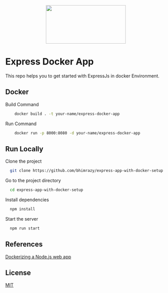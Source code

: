 <p align="center">
  <img width="250" height="120" src="https://hasura.io/blog/content/images/downloaded_images/an-exhaustive-guide-to-writing-dockerfiles-for-node-js-web-apps-bbee6bd2f3c4/1-4KhmpXFJ_Etczs6awRnAbg.png">
</p>
  
# Express Docker App 
This repo helps you to get started with ExpressJs in docker Environment.


## Docker
  
Build Command
```bash
    docker build . -t your-name/express-docker-app

```
Run Command
```bash
    docker run -p 8000:8080 -d your-name/express-docker-app

```    
## Run Locally

Clone the project

```bash
  git clone https://github.com/bhimrazy/express-app-with-docker-setup
```

Go to the project directory

```bash
  cd express-app-with-docker-setup
```

Install dependencies

```bash
  npm install
```

Start the server

```bash
  npm run start
```

  
## References

[Dockerizing a Node.js web app](https://nodejs.org/en/docs/guides/nodejs-docker-webapp/)

  
## License

[MIT](https://github.com/bhimrazy/express-app-with-docker-setup/blob/master/LICENSE)

  
